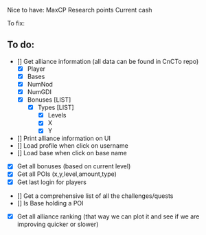 
Nice to have:
    MaxCP
    Research points
    Current cash

To fix:

## To do:
- [] Get alliance information (all data can be found in CnCTo repo)
    - [x] Player
    - [x] Bases
    - [x] NumNod
    - [x] NumGDI
    - [x] Bonuses [LIST]
        - [x] Types [LIST]
            - [x] Levels
            - [x] X
            - [x] Y
- [] Print alliance information on UI
- [] Load profile when click on username
- [] Load base when click on base name
- [x] Get all bonuses (based on current level)
- [x] Get all POIs (x,y,level,amount,type)
- [x] Get last login for players
- [] Get a comprehensive list of all the challenges/quests
- [] Is Base holding a POI
- [x] Get all alliance ranking (that way we can plot it and see if we are improving quicker or slower)